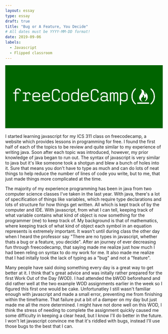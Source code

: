 ```yaml
---
layout: essay
type: essay
draft: true
title: "Bug or A Feature, You Decide"
# All dates must be YYYY-MM-DD format!
date: 2019-09-06
labels:
  - Javascript
  - Flipped classroom
---
```


<img class="ui image" src="../images/freecodecamp.png">


I started learning javascript for my ICS 311 class on freecodecamp, a website which provides lessons in programming for free. I found the first half of each of the topics to be review and quite similar to my experience of writing java. Soon after each topic was introduced, however, my prior knowledge of java began to run out. The syntax of javascript is very similar to java but it's like someone took a shotgun and blew a bunch of holes into it. Sure that means you don't have to type as much and can do lots of neat things to help reduce the number of lines of code you write, but to me, that just made things more complicated at the time.

The majority of my experience programming has been in java from two computer science classes I've taken in the last year. With java, there's a lot of specification of things like variables, which require type declarations and lots of structure for how things get written. All which is kept track of by the computer and IDE. With javascript, from what I can tell, keeping track of what variable contains what kind of object is now something for the programmer (me) to keep track of. My background is that of mathematics, where keeping track of what kind of object each symbol in an equation represents is extremely important. It wasn't until during class the other day when I heard the professor say "There are no types in javascript, whether thats a bug or a feature, you decide". After an journey of ever decreasing fun through freecodecamp, that saying made me realize just how much I had been reling on syntax to do my work for me. It also made me realize that I had initally took the lack of typing as a "bug" and not a "feature". 

Many people have said doing something every day is a great way to get better at it. I think that's great advice and was initally rather prepared for the first Work Out of the Day (WOD). I had attended the bWOD beforehand and did rather well at the two example WOD assignments earlier in the week so I figured this first one would be cake. Unfortunatley I still wasn't familiar enough with javascript and made a small error, preventing me from finishing within the timeframe. That failure put a bit of a damper on my day but just made me all the more determined. I might have not done well on this WOD, I think the stress of needing to complete the assignment quickly caused me some difficulty in keeping a clear head, but I know I'll do better in the future. I won't let javascript convince me that it's riddled with bugs, instead I'll use those bugs to the best that I can.
 

